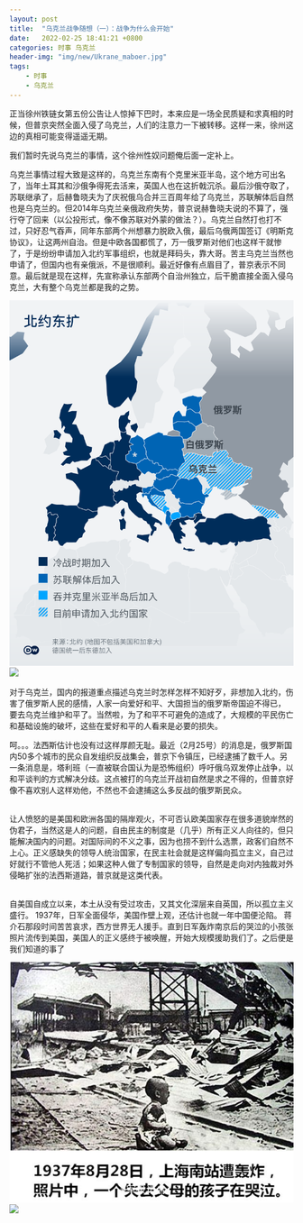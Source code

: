 ```yaml
---
layout: post
title:  "乌克兰战争随想（一）：战争为什么会开始"
date:   2022-02-25 18:41:21 +0800
categories: 时事 乌克兰
header-img: "img/new/Ukrane_maboer.jpg"
tags:
    - 时事
    - 乌克兰
---
```

正当徐州铁链女第五份公告让人惊掉下巴时，本来应是一场全民质疑和求真相的时候，但普京突然全面入侵了乌克兰，人们的注意力一下被转移。这样一来，徐州这边的真相可能变得遥遥无期。

我们暂时先说乌克兰的事情，这个徐州性奴问题俺后面一定补上。

乌克兰事情过程大致是这样的，乌克兰东南有个克里米亚半岛，这个地方可出名了，当年土耳其和沙俄争得死去活来，英国人也在这折戟沉杀。最后沙俄夺取了，苏联继承了，后赫鲁晓夫为了庆祝俄乌合并三百周年给了乌克兰，苏联解体后自然也是乌克兰的。但2014年乌克兰亲俄政府失势，普京说赫鲁晓夫说的不算了，强行夺了回来（以公投形式，像不像苏联对外蒙的做法？）。乌克兰自然打也打不过，只好忍气吞声，同年东部两个州想暴力脱欧入俄，最后乌俄两国签订《明斯克协议》，让这两州自治。但是中欧各国都慌了，万一俄罗斯对他们也这样干就惨了，于是纷纷申请加入北约军事组织，也就是拜码头，靠大哥。苦主乌克兰当然也申请了，但国内也有亲俄派，不是很顺利。最近好像有点眉目了，普京表示不同意。最后就是现在这样，先宣称承认东部两个自治州独立，后干脆直接全面入侵乌克兰，大有整个乌克兰都是我的之势。

![](./img/blog_doc_pictures/Ukrayna_war/North_extend.png)
![](https://github.com/True-Think/true-think.github.io/tree/gh-pages/img/blog_doc_pictures/Ukrayna_war/North_extend.png)


对于乌克兰，国内的报道重点描述乌克兰时怎样怎样不知好歹，非想加入北约，伤害了俄罗斯人民的感情，人家一向爱好和平、大国担当的俄罗斯帝国迫不得已，
要去乌克兰维护和平了。当然啦，为了和平不可避免的造成了，大规模的平民伤亡和基础设施的破坏，这些在爱好和平的人看来是必要的损失。

呵。。。法西斯估计也没有过这样厚颜无耻。最近（2月25号）的消息是，俄罗斯国内50多个城市的民众自发组织反战集会，普京下令镇压，已经逮捕了数千人。另一条消息是，塔利班（一直被联合国认为是恐怖组织）呼吁俄乌双发停止战争，以和平谈判的方式解决分歧。这点被打的乌克兰开战初自然是求之不得的，但普京好像不喜欢别人这样劝他，不然也不会逮捕这么多反战的俄罗斯民众。

<br>让人愤怒的是美国和欧洲各国的隔岸观火，不可否认欧美国家存在很多道貌岸然的伪君子，当然这是人的问题，自由民主的制度是（几乎）所有正义人向往的，但只能解决国内的问题。对国际间的不义之事，因为也捞不到什么选票，政客们自然不上心。正义感缺失的领导人统治国家，在民主社会就是这样偏向孤立主义，自己过好就行不管他人死活；如果这种人做了专制国家的领导，自然是走向对内独裁对外侵略扩张的法西斯道路，普京就是这类代表。</br>

<br>自美国自成立以来，本土从没有受过攻击，又其文化深层来自英国，所以孤立主义盛行。
1937年，日军全面侵华，美国作壁上观，还估计也就一年中国便沦陷。
蒋介石那段时间苦苦哀求，西方世界无人援手。直到日军轰炸南京后的哭泣的小孩张照片流传到美国，美国人的正义感终于被唤醒，开始大规模援助我们了。之后便是我们知道的事了</br>

![](./img/blog_doc_pictures/Ukrayna_war/crying_baby.jpg)
![](https://github.com/True-Think/true-think.github.io/tree/gh-pages/img/blog_doc_pictures/Ukrayna_war/crying_baby.jpg)
